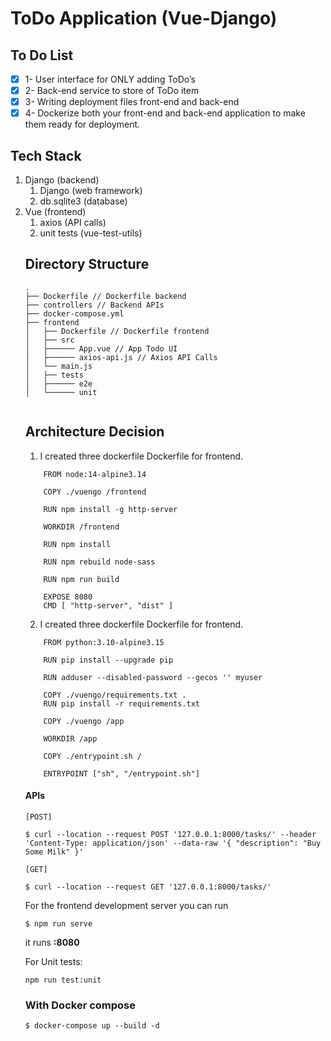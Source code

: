 # ToDo Application (Vue-Django)

## To Do List

- [x] 1- User interface for ONLY adding ToDo’s
- [x] 2- Back-end service to store of ToDo item
- [x] 3- Writing deployment files front-end and back-end
- [x] 4- Dockerize both your front-end and back-end application to make them ready for deployment.

## Tech Stack

<ol>
<li>Django (backend)
    <ol>
        <li>Django (web framework)</li>
        <li>db.sqlite3 (database)</li>
    </ol>
</li>

<li> Vue (frontend) 
    <ol>
        <li>axios (API calls)</li>
        <li>unit tests (vue-test-utils)</li>
    </ol>
</li>

## Directory Structure
```
.
├── Dockerfile // Dockerfile backend
├── controllers // Backend APIs
├── docker-compose.yml 
├── frontend
│   ├── Dockerfile // Dockerfile frontend
│   ├── src
│   ├────── App.vue // App Todo UI
│   ├────── axios-api.js // Axios API Calls
│   └── main.js
│   ├── tests
│   ├────── e2e
│   └────── unit


```

## Architecture Decision

1. I created three dockerfile Dockerfile for frontend.

```
    FROM node:14-alpine3.14

    COPY ./vuengo /frontend

    RUN npm install -g http-server

    WORKDIR /frontend

    RUN npm install

    RUN npm rebuild node-sass

    RUN npm run build

    EXPOSE 8080
    CMD [ "http-server", "dist" ]
```
2. I created three dockerfile Dockerfile for frontend.
 
```
    FROM python:3.10-alpine3.15

    RUN pip install --upgrade pip

    RUN adduser --disabled-password --gecos '' myuser

    COPY ./vuengo/requirements.txt .
    RUN pip install -r requirements.txt

    COPY ./vuengo /app

    WORKDIR /app

    COPY ./entrypoint.sh /

    ENTRYPOINT ["sh", "/entrypoint.sh"]
```

#### APIs

`[POST]`

`$ curl --location --request POST '127.0.0.1:8000/tasks/' --header 'Content-Type: application/json' --data-raw '{ "description": "Buy Some Milk" }'`

`[GET]`

`$ curl --location --request GET '127.0.0.1:8000/tasks/'`


For the frontend development server you can run 

`$ npm run serve` 

it runs **:8080**

For Unit tests:

`npm run test:unit`

### With Docker compose

`$ docker-compose up --build -d`  
